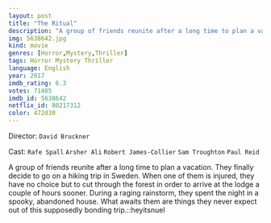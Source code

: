 ```yaml
---
layout: post
title: "The Ritual"
description: "A group of friends reunite after a long time to plan a vacation. They finally decide to go on a hiking trip in Sweden. When one of them is injured, they have no choice but to cut through the forest in order to arrive at the lodge a couple of hours sooner. During a raging rainstorm, they spent the night in a spooky, abandoned house. What awaits them are things they never expect out of this supposedly bonding trip..."
img: 5638642.jpg
kind: movie
genres: [Horror,Mystery,Thriller]
tags: Horror Mystery Thriller 
language: English
year: 2017
imdb_rating: 6.3
votes: 71485
imdb_id: 5638642
netflix_id: 80217312
color: 472d30
---
```

Director: `David Bruckner`  

Cast: `Rafe Spall` `Arsher Ali` `Robert James-Collier` `Sam Troughton` `Paul Reid` 

A group of friends reunite after a long time to plan a vacation. They finally decide to go on a hiking trip in Sweden. When one of them is injured, they have no choice but to cut through the forest in order to arrive at the lodge a couple of hours sooner. During a raging rainstorm, they spent the night in a spooky, abandoned house. What awaits them are things they never expect out of this supposedly bonding trip.::heyitsnuel